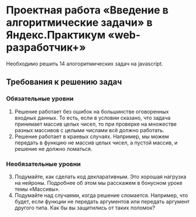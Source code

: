 # Проектная работа «Введение в алгоритмические задачи» в Яндекс.Практикум «web-разработчик+»

Необходимо решить 14 алогоритмических задач на javascript.

## Требования к решению задач

### Обязательные уровни
1. Решение работает без ошибок на большинстве оговоренных входных данных. То есть, если в условии сказано, что задача принимает массив целых чисел, то при проверке на множестве разных массивов с целыми числами всё должно работать.
2. Решение работает в краевых случаях. Например, мы можем передать в функцию не массив целых чисел, а пустой массив, и решение не должно ломаться.

### Необязательные уровни
3. Подумайте, как сделать код декларативным. Это хорошая нагрузка на нейроны. Подробнее об этом мы расскажем в бонусном уроке темы «Массивы».
4. Подумайте над случаями, когда решение сломается. Например, что будет, если функции не передать аргументов или передать аргумент другого типа. Как бы вы защитились от таких поломок?


